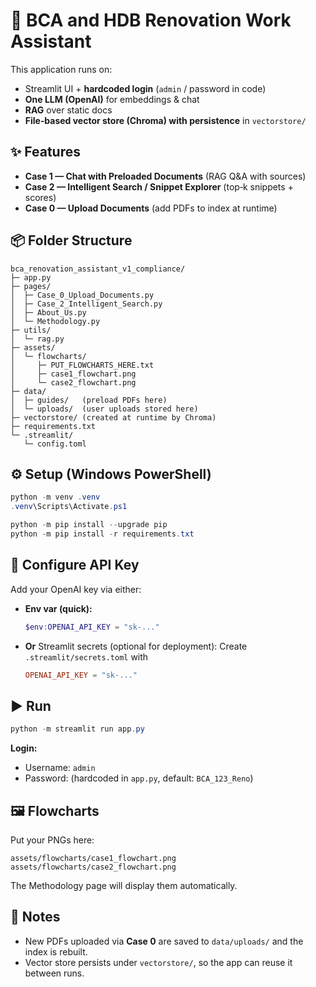 # 🧱 BCA and HDB Renovation Work Assistant

This application runs on:
- Streamlit UI + **hardcoded login** (`admin` / password in code)
- **One LLM (OpenAI)** for embeddings & chat
- **RAG** over static docs
- **File‑based vector store (Chroma) with persistence** in `vectorstore/`


## ✨ Features
- **Case 1 — Chat with Preloaded Documents** (RAG Q&A with sources)
- **Case 2 — Intelligent Search / Snippet Explorer** (top‑k snippets + scores)
- **Case 0 — Upload Documents** (add PDFs to index at runtime)

## 📦 Folder Structure
```
bca_renovation_assistant_v1_compliance/
├─ app.py
├─ pages/
│  ├─ Case_0_Upload_Documents.py
│  ├─ Case_2_Intelligent_Search.py
│  ├─ About_Us.py
│  └─ Methodology.py
├─ utils/
│  └─ rag.py
├─ assets/
│  └─ flowcharts/
│     ├─ PUT_FLOWCHARTS_HERE.txt
│     ├─ case1_flowchart.png
│     └─ case2_flowchart.png
├─ data/
│  ├─ guides/   (preload PDFs here)
│  └─ uploads/  (user uploads stored here)
├─ vectorstore/ (created at runtime by Chroma)
├─ requirements.txt
└─ .streamlit/
   └─ config.toml
```

## ⚙️ Setup (Windows PowerShell)
```powershell
python -m venv .venv
.venv\Scripts\Activate.ps1

python -m pip install --upgrade pip
python -m pip install -r requirements.txt
```

## 🔑 Configure API Key
Add your OpenAI key via either:
- **Env var (quick):**
  ```powershell
  $env:OPENAI_API_KEY = "sk-..."
  ```
- **Or** Streamlit secrets (optional for deployment):
  Create `.streamlit/secrets.toml` with
  ```toml
  OPENAI_API_KEY = "sk-..."
  ```

## ▶️ Run
```powershell
python -m streamlit run app.py
```

**Login:**  
- Username: `admin`  
- Password: (hardcoded in `app.py`, default: `BCA_123_Reno`)

## 🖼 Flowcharts
Put your PNGs here:
```
assets/flowcharts/case1_flowchart.png
assets/flowcharts/case2_flowchart.png
```
The Methodology page will display them automatically.

## 🚀 Notes
- New PDFs uploaded via **Case 0** are saved to `data/uploads/` and the index is rebuilt.
- Vector store persists under `vectorstore/`, so the app can reuse it between runs.